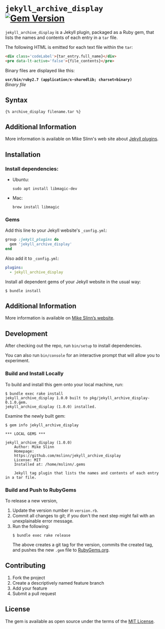 `jekyll_archive_display`
[![Gem Version](https://badge.fury.io/rb/jekyll_archive_display.svg)](https://badge.fury.io/rb/jekyll_archive_display)
===========

`jekyll_archive_display` is a Jekyll plugin, packaged as a Ruby gem, that lists the names and contents of each entry in a `tar` file.

The following HTML is emitted for each text file within the `tar`:
```HTML
<div class='codeLabel'>{tar_entry.full_name}</div>
<pre data-lt-active='false'>{file_contents}</pre>
```


Binary files are displayed like this:

**`usr/bin/ruby2.7 (application/x-sharedlib; charset=binary)`**<br>
*Binary file*


## Syntax
```
{% archive_display filename.tar %}
```

## Additional Information
More information is available on Mike Slinn's web site about
[Jekyll plugins](https://www.mslinn.com/blog/index.html#Jekyll).


## Installation

### Install dependencies:
 - Ubuntu:
   ```shell
   sudo apt install libmagic-dev
   ```
 - Mac:
   ```shell
   brew install libmagic
   ```

### Gems
Add this line to your Jekyll website's `_config.yml`:

```ruby
group :jekyll_plugins do
  gem 'jekyll_archive_display'
end
```

Also add it to `_config.yml`:
```yaml
plugins:
  - jekyll_archive_display
```

Install all dependent gems of your Jekyll website in the usual way:

    $ bundle install


## Additional Information
More information is available on
[Mike Slinn&rsquo;s website](https://www.mslinn.com/blog/2020/10/03/jekyll-plugins.html).


## Development

After checking out the repo, run `bin/setup` to install dependencies.

You can also run `bin/console` for an interactive prompt that will allow you to experiment.


### Build and Install Locally
To build and install this gem onto your local machine, run:
```shell
$ bundle exec rake install
jekyll_archive_display 1.0.0 built to pkg/jekyll_archive_display-0.1.0.gem.
jekyll_archive_display (1.0.0) installed.
```

Examine the newly built gem:
```shell
$ gem info jekyll_archive_display

*** LOCAL GEMS ***

jekyll_archive_display (1.0.0)
    Author: Mike Slinn
    Homepage:
    https://github.com/mslinn/jekyll_archive_display
    License: MIT
    Installed at: /home/mslinn/.gems

    Jekyll tag plugin that lists the names and contents of each entry in a tar file.
```


### Build and Push to RubyGems
To release a new version,
  1. Update the version number in `version.rb`.
  2. Commit all changes to git; if you don't the next step might fail with an unexplainable error message.
  3. Run the following:
     ```shell
     $ bundle exec rake release
     ```
     The above creates a git tag for the version, commits the created tag,
     and pushes the new `.gem` file to [RubyGems.org](https://rubygems.org).


## Contributing

1. Fork the project
2. Create a descriptively named feature branch
3. Add your feature
4. Submit a pull request


## License

The gem is available as open source under the terms of the [MIT License](https://opensource.org/licenses/MIT).
